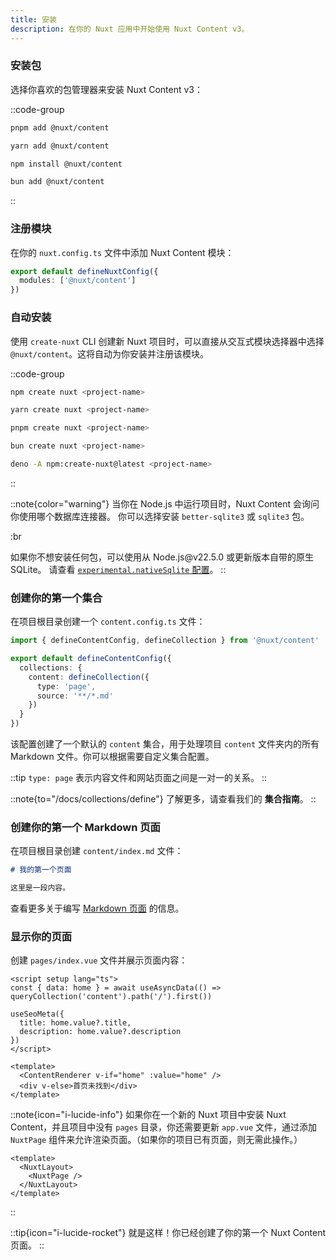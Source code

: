 ```yaml
---
title: 安装
description: 在你的 Nuxt 应用中开始使用 Nuxt Content v3。
---
```


### 安装包

选择你喜欢的包管理器来安装 Nuxt Content v3：

::code-group
```bash [pnpm]
pnpm add @nuxt/content
```

```bash [yarn]
yarn add @nuxt/content
```

```bash [npm]
npm install @nuxt/content
```

```bash [bun]
bun add @nuxt/content
```
::

### 注册模块

在你的 `nuxt.config.ts` 文件中添加 Nuxt Content 模块：

```ts [nuxt.config.ts]
export default defineNuxtConfig({
  modules: ['@nuxt/content']
})
```

### 自动安装

使用 `create-nuxt` CLI 创建新 Nuxt 项目时，可以直接从交互式模块选择器中选择 `@nuxt/content`。这将自动为你安装并注册该模块。

::code-group
```bash [npm]
npm create nuxt <project-name>
```

```bash [yarn]
yarn create nuxt <project-name>
```

```bash [pnpm]
pnpm create nuxt <project-name>
```

```bash [bun]
bun create nuxt <project-name>
```

```bash [deno]
deno -A npm:create-nuxt@latest <project-name>
```
::

::note{color="warning"}
当你在 Node.js 中运行项目时，Nuxt Content 会询问你使用哪个数据库连接器。
你可以选择安装 `better-sqlite3` 或 `sqlite3` 包。

:br

 

如果你不想安装任何包，可以使用从 Node.js\@v22.5.0 或更新版本自带的原生 SQLite。
请查看 [`experimental.nativeSqlite` 配置](/docs/getting-started/configuration#experimentalnativesqlite)。
::

### 创建你的第一个集合

在项目根目录创建一个 `content.config.ts` 文件：

```ts [content.config.ts]
import { defineContentConfig, defineCollection } from '@nuxt/content'

export default defineContentConfig({
  collections: {
    content: defineCollection({
      type: 'page',
      source: '**/*.md'
    })
  }
})
```

该配置创建了一个默认的 `content` 集合，用于处理项目 `content` 文件夹内的所有 Markdown 文件。你可以根据需要自定义集合配置。

::tip
`type: page` 表示内容文件和网站页面之间是一对一的关系。
::

::note{to="/docs/collections/define"}
了解更多，请查看我们的 **集合指南**。
::

### 创建你的第一个 Markdown 页面

在项目根目录创建 `content/index.md` 文件：

```md [content/index.md]
# 我的第一个页面

这里是一段内容。
```

查看更多关于编写 [Markdown 页面](/docs/files/markdown) 的信息。

### 显示你的页面

创建 `pages/index.vue` 文件并展示页面内容：

```vue [pages/index.vue]
<script setup lang="ts">
const { data: home } = await useAsyncData(() => queryCollection('content').path('/').first())

useSeoMeta({
  title: home.value?.title,
  description: home.value?.description
})
</script>

<template>
  <ContentRenderer v-if="home" :value="home" />
  <div v-else>首页未找到</div>
</template>
```

::note{icon="i-lucide-info"}
如果你在一个新的 Nuxt 项目中安装 Nuxt Content，并且项目中没有 `pages` 目录，你还需要更新 `app.vue` 文件，通过添加 `NuxtPage` 组件来允许渲染页面。（如果你的项目已有页面，则无需此操作。）

```vue [app.vue]
<template>
  <NuxtLayout>
    <NuxtPage />
  </NuxtLayout>
</template>
```
::

::tip{icon="i-lucide-rocket"}
就是这样！你已经创建了你的第一个 Nuxt Content 页面。
::
